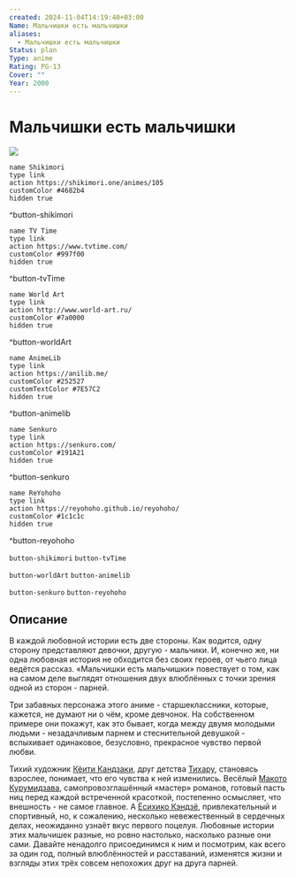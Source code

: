 ```yaml
---
created: 2024-11-04T14:19:40+03:00
Name: Мальчишки есть мальчишки
aliases:
  - Мальчишки есть мальчишки
Status: plan
Type: anime
Rating: PG-13
Cover: ""
Year: 2000
---
```


# Мальчишки есть мальчишки

![](https://nyaa.shikimori.one/uploads/poster/animes/105/6907fe86842625cb0b8ba402b96588c4.jpeg)

```button
name Shikimori
type link
action https://shikimori.one/animes/105
customColor #4682b4
hidden true
```
^button-shikimori

```button
name TV Time
type link
action https://www.tvtime.com/
customColor #997f00
hidden true
```
^button-tvTime

```button
name World Art
type link
action http://www.world-art.ru/
customColor #7a0000
hidden true
```
^button-worldArt

```button
name AnimeLib
type link
action https://anilib.me/
customColor #252527
customTextColor #7E57C2
hidden true
```
^button-animelib

```button
name Senkuro
type link
action https://senkuro.com/
customColor #191A21
hidden true
```
^button-senkuro

```button
name ReYohoho
type link
action https://reyohoho.github.io/reyohoho/
customColor #1c1c1c
hidden true
```
^button-reyohoho

`button-shikimori` `button-tvTime`

`button-worldArt` `button-animelib`

`button-senkuro` `button-reyohoho`

## Описание

В каждой любовной истории есть две стороны. Как водится, одну сторону представляют девочки, другую - мальчики. И, конечно же, ни одна любовная история не обходится без своих героев, от чьего лица ведётся рассказ. «Мальчишки есть мальчишки» повествует о том, как на самом деле выглядят отношения двух влюблённых с точки зрения одной из сторон - парней. 

Три забавных персонажа этого аниме - старшеклассники, которые, кажется, не думают ни о чём, кроме девчонок. На собственном примере они покажут, как это бывает, когда между двумя молодыми людьми - незадачливым парнем и стеснительной девушкой - вспыхивает одинаковое, безусловно, прекрасное чувство первой любви.

Тихий художник [Кёити Кандзаки](https://shikimori.one/characters/6920-kyoichi-kanzaki), друг детства [Тихару](https://shikimori.one/characters/6923-chiharu-nitta), становясь взрослее, понимает, что его чувства к ней изменились. Весёлый [Макото Курумидзава](https://shikimori.one/characters/6922-makoto-kurumizawa), самопровозглашённый «мастер» романов, готовый пасть ниц перед каждой встреченной красоткой, постепенно осмысляет, что внешность - не самое главное. А [Ёсихико Кэндзё](https://shikimori.one/characters/6921-yoshihiko-kenjou), привлекательный и спортивный, но, к сожалению, несколько невежественный в сердечных делах, неожиданно узнаёт вкус первого поцелуя. Любовные истории этих мальчишек разные, но ровно настолько, насколько разные они сами. Давайте ненадолго присоединимся к ним и посмотрим, как всего за один год, полный влюблённостей и расставаний, изменятся жизни и взгляды этих трёх совсем непохожих друг на друга парней.
